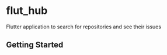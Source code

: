 # flut_hub

Flutter application to search for repositories and see their issues

## Getting Started

